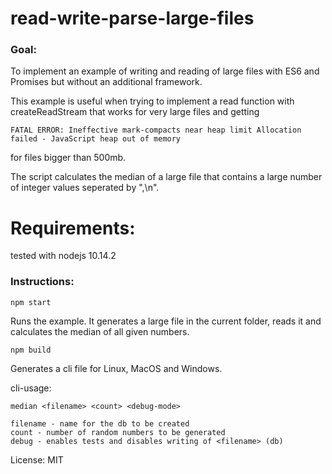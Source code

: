 ﻿# read-write-parse-large-files

### Goal:
To implement an example of writing and reading of large files with ES6 and Promises but without an additional framework.

This example is useful when trying to implement a read function with createReadStream that works for very large files and getting 

```
FATAL ERROR: Ineffective mark-compacts near heap limit Allocation failed - JavaScript heap out of memory
```

for files bigger than 500mb.

The script calculates the median of a large file that contains a large number of integer values seperated by ",\n".
# Requirements:
tested with
nodejs 10.14.2

### Instructions:
```
npm start
```
Runs the example. It generates a large file in the current folder, reads it and calculates the median of all given numbers.

```
npm build
```
Generates a cli file for Linux, MacOS and Windows.

      
cli-usage:

```
median <filename> <count> <debug-mode>

filename - name for the db to be created
count - number of random numbers to be generated
debug - enables tests and disables writing of <filename> (db)
```

License: MIT

